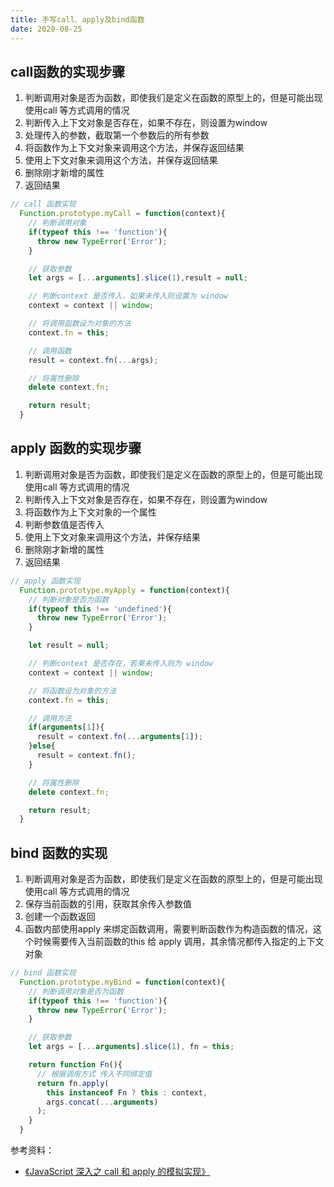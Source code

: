 ```yaml
---
title: 手写call、apply及bind函数
date: 2020-08-25
---
```


## call函数的实现步骤

1. 判断调用对象是否为函数，即使我们是定义在函数的原型上的，但是可能出现使用call 等方式调用的情况
2. 判断传入上下文对象是否存在，如果不存在，则设置为window
3. 处理传入的参数，截取第一个参数后的所有参数
4. 将函数作为上下文对象来调用这个方法，并保存返回结果
5. 使用上下文对象来调用这个方法，并保存返回结果
6. 删除刚才新增的属性
7. 返回结果

```js
// call 函数实现
  Function.prototype.myCall = function(context){
    // 判断调用对象
    if(typeof this !== 'function'){
      throw new TypeError('Error');
    }

    // 获取参数
    let args = [...arguments].slice(1),result = null;

    // 判断context 是否传入，如果未传入则设置为 window
    context = context || window;

    // 将调用函数设为对象的方法
    context.fn = this;

    // 调用函数
    result = context.fn(...args);

    // 将属性删除
    delete context.fn;

    return result;
  }
```

## apply 函数的实现步骤

1. 判断调用对象是否为函数，即使我们是定义在函数的原型上的，但是可能出现使用call 等方式调用的情况
2. 判断传入上下文对象是否存在，如果不存在，则设置为window
3. 将函数作为上下文对象的一个属性
4. 判断参数值是否传入
5. 使用上下文对象来调用这个方法，并保存结果
6. 删除刚才新增的属性
7. 返回结果

```js
// apply 函数实现
  Function.prototype.myApply = function(context){
    // 判断对象是否为函数
    if(typeof this !== 'undefined'){
      throw new TypeError('Error');
    }

    let result = null;

    // 判断context 是否存在，若果未传入则为 window
    context = context || window;

    // 将函数设为对象的方法
    context.fn = this;

    // 调用方法
    if(arguments[1]){
      result = context.fn(...arguments[1]);
    }else{
      result = context.fn();
    }

    // 将属性删除
    delete context.fn;

    return result;
  }
```

## bind 函数的实现

1. 判断调用对象是否为函数，即使我们是定义在函数的原型上的，但是可能出现使用call 等方式调用的情况
2. 保存当前函数的引用，获取其余传入参数值
3. 创建一个函数返回
4. 函数内部使用apply 来绑定函数调用，需要判断函数作为构造函数的情况，这个时候需要传入当前函数的this 给 apply 调用，其余情况都传入指定的上下文对象

```js
// bind 函数实现
  Function.prototype.myBind = function(context){
    // 判断调用对象是否为函数
    if(typeof this !== 'function'){
      throw new TypeError('Error');
    }

    // 获取参数
    let args = [...arguments].slice(1), fn = this;

    return function Fn(){
      // 根据调用方式 传入不同绑定值
      return fn.apply(
        this instanceof Fn ? this : context,
        args.concat(...arguments)
      );
    }
  }
```

参考资料：
* [《JavaScript 深入之 call 和 apply 的模拟实现》](https://github.com/mqyqingfeng/Blog/issues/11)
